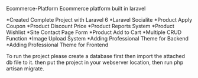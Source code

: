 Ecommerce-Platform
Ecommerce platform built in laravel

*Created Complete Project with Laravel 6 *Laravel Socialite *Product Apply Coupon *Product Discount Price *Product Reports System *Product Wishlist *Site Contact Page Form *Product Add to Cart *Multiple CRUD Function *Image Upload System *Adding Professional Theme for Backend *Adding Professional Theme for Frontend

To run the project please create a database first then import the attached db file to it. then put the project in your webserver location, then run php artisan migrate.
